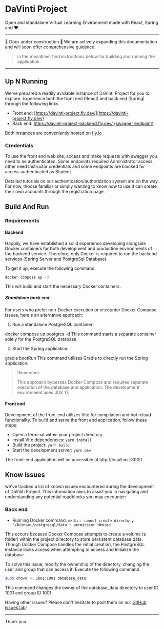 # DaVinti Project

Open and standalone Virtual Learning Environment made with React, Spring and :heart:

---

:construction: Docs under construction :construction_worker: We are actively expanding this documentation and will soon offer comprehensive guidance.

> In the meantime, find instructions below for building and running the application.

---

## Up N Running

We've prepared a readily available instance of DaVinti Project for you to explore. Experience both the front end (React) and back end (Spring) through the following links:

- Front end: [https://davinti-project.fly.dev/](https://davinti-project.fly.dev/)
- Back end: [https://davinti-project-backend.fly.dev/ (swagger endpoint)]([https://davinti-project-backend.fly.dev/](https://davinti-project-backend.fly.dev/swagger-ui/index.html)https://davinti-project-backend.fly.dev/swagger-ui/index.html)

Both instances are conveniently hosted on [fly.io](https://fly.io/)

### Credentials

To use the front end web site, access and make requests with swagger you need to be authenticated. Some endpoints
required Administrator access, other need Instructor credentials and some endpoints are blocked for access authenticated
as Student.

Detailed tutorials on our authentication/authorization system are on the way. For now, thoose familiar or simply wanting to
know how to use it can create their own accounts through the registration page.

## Build And Run

### Requirements

#### Backend

Happily, we have established a solid experience developing alongside Docker containers for both development and production environments of the backend service. Therefore, only Docker is required to run the backend services (Spring Server and PostgreSql Database).

To get it up, execute the following command:

```bash
docker compose up -d
```

This will build and start the necessary Docker containers.

##### Standalone back end

For users who prefer non-Docker execution or encounter Docker Compose issues, here's an alternative approach:

1. Run a standalone PostgreSQL container:

docker compose up postgres -d
This command starts a separate container solely for the PostgreSQL database.

2. Start the Spring application:

gradle bootRun
This command utilizes Gradle to directly run the Spring application.


> Remember:
> 
> This approach bypasses Docker Compose and requires separate execution of the database and application.
> The development environment used JDK 17.


#### Front end

Development of the front-end utilizes Vite for compilation and hot reload functionality. To build and serve the front end application, follow these steps:

- Open a terminal within your project directory.
- Install Vite dependencies: `yarn install`
- Build the project: `yarn build`
- Start the development server: `yarn dev`

The front-end application will be accessible at http://localhost:3000

## Know issues

we've tracked a list of known issues encountered during the development of DaVinti Project. This information aims to assist you in navigating and understanding any potential roadblocks you may encounter:

### Back end

- Running Docker command: `mkdir: cannot create directory '/bitnami/postgresql/data': permission denied`

This occurs because Docker Compose attempts to create a volume (a folder) within the project directory to store persistent database data. Though Docker Compose handles the initial creation, the PostgreSQL instance lacks access when attempting to access and initialize the database.

To solve this issue, modify the ownership of the directory, changing the user and group that can access it. Execute the following command:

```bash
sudo chown -R 1001:1001 database_data
```

This command changes the owner of the database_data directory to user ID 1001 and group ID 1001.


Having other issues? Please don't hesitate to post them on our [GitHub issues tab](https://github.com/IguJl15/davinti-project/issues/new)!

--- 

Thank you